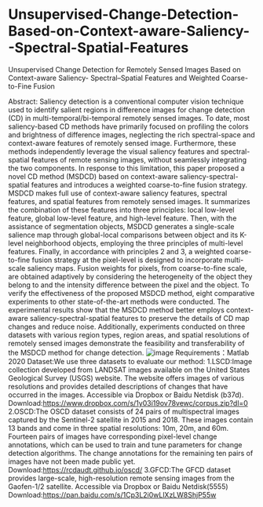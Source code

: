 # Unsupervised-Change-Detection-Based-on-Context-aware-Saliency--Spectral-Spatial-Features
Unsupervised Change Detection for Remotely Sensed Images Based on Context-aware Saliency- Spectral–Spatial Features and Weighted Coarse-to-Fine Fusion

Abstract: Saliency detection is a conventional computer vision technique used to identify salient regions in difference images for change detection (CD) in multi-temporal/bi-temporal remotely sensed images. To date, most saliency-based CD methods have primarily focused on profiling the colors and brightness of difference images, neglecting the rich spectral-space and context-aware features of remotely sensed image. Furthermore, these methods independently leverage the visual saliency features and spectral-spatial features of remote sensing images, without seamlessly integrating the two components. In response to this limitation, this paper proposed a novel CD method (MSDCD) based on context-aware saliency-spectral-spatial features and introduces a weighted coarse-to-fine fusion strategy. MSDCD makes full use of context-aware saliency features, spectral features, and spatial features from remotely sensed images. It summarizes the combination of these features into three principles: local low-level feature, global low-level feature, and high-level feature. Then, with the assistance of segmentation objects, MSDCD generates a single-scale salience map through global-local comparisons between object and its K-level neighborhood objects, employing the three principles of multi-level features. Finally, in accordance with principles 2 and 3, a weighted coarse-to-fine fusion strategy at the pixel-level is designed to incorporate multi-scale saliency maps. Fusion weights for pixels, from coarse-to-fine scale, are obtained adaptively by considering the heterogeneity of the object they belong to and the intensity difference between the pixel and the object. To verify the effectiveness of the proposed MSDCD method, eight comparative experiments to other state-of-the-art methods were conducted. The experimental results show that the MSDCD method better employs context-aware saliency-spectral-spatial features to preserve the details of CD map changes and reduce noise. Additionally, experiments conducted on three datasets with various region types, region areas, and spatial resolutions of remotely sensed images demonstrate the feasibility and transferability of the MSDCD method for change detection.
![image](https://github.com/Juanliao885/Unsupervised-Change-Detection-Based-on-Context-aware-Saliency--Spectral-Spatial-Features/assets/138204599/0b0fa690-4232-4ca3-9964-e294d94f1067)
Requirements：Matlab 2020
Dataset:We use three datasets to evaluate our method:
1.LSCD:Image collection developed from LANDSAT images available on the United States Geological Survey (USGS) website. The website offers images of various resolutions and provides detailed descriptions of changes that have occurred in the images. Accessible via Dropbox or Baidu Netdisk (b37d). 
Download:https://www.dropbox.com/s/1y03i19ov78vewc/corpus.zip?dl=0
2.OSCD:The OSCD dataset consists of 24 pairs of multispectral images captured by the Sentinel-2 satellite in 2015 and 2018. These images contain 13 bands and come in three spatial resolutions: 10m, 20m, and 60m. Fourteen pairs of images have corresponding pixel-level change annotations, which can be used to train and tune parameters for change detection algorithms. The change annotations for the remaining ten pairs of images have not been made public yet.
Download:https://rcdaudt.github.io/oscd/
3.GFCD:The GFCD dataset provides large-scale, high-resolution remote sensing images from the Gaofen-1/2 satellite. Accessible via Dropbox or Baidu Netdisk(5555)
Download:https://pan.baidu.com/s/1Cp3L2i0wLlXzLW8ShjP55w 
